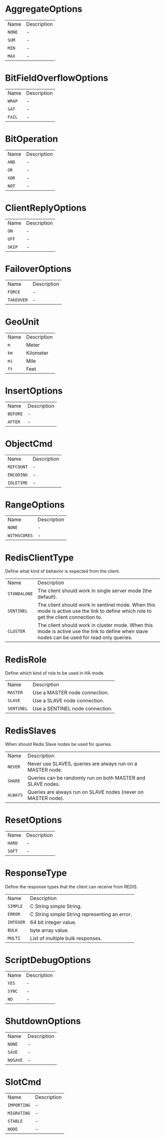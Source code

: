 # AggregateOptions

|        |             |
| ------ | ----------- |
| Name   | Description |
| `NONE` | \-          |
| `SUM`  | \-          |
| `MIN`  | \-          |
| `MAX`  | \-          |

# BitFieldOverflowOptions

|        |             |
| ------ | ----------- |
| Name   | Description |
| `WRAP` | \-          |
| `SAT`  | \-          |
| `FAIL` | \-          |

# BitOperation

|       |             |
| ----- | ----------- |
| Name  | Description |
| `AND` | \-          |
| `OR`  | \-          |
| `XOR` | \-          |
| `NOT` | \-          |

# ClientReplyOptions

|        |             |
| ------ | ----------- |
| Name   | Description |
| `ON`   | \-          |
| `OFF`  | \-          |
| `SKIP` | \-          |

# FailoverOptions

|            |             |
| ---------- | ----------- |
| Name       | Description |
| `FORCE`    | \-          |
| `TAKEOVER` | \-          |

# GeoUnit

|      |             |
| ---- | ----------- |
| Name | Description |
| `m`  | Meter       |
| `km` | Kilometer   |
| `mi` | Mile        |
| `ft` | Feet        |

# InsertOptions

|          |             |
| -------- | ----------- |
| Name     | Description |
| `BEFORE` | \-          |
| `AFTER`  | \-          |

# ObjectCmd

|            |             |
| ---------- | ----------- |
| Name       | Description |
| `REFCOUNT` | \-          |
| `ENCODING` | \-          |
| `IDLETIME` | \-          |

# RangeOptions

|              |             |
| ------------ | ----------- |
| Name         | Description |
| `NONE`       | \-          |
| `WITHSCORES` | \-          |

# RedisClientType

Define what kind of behavior is expected from the client.

|              |                                                                                                                                             |
| ------------ | ------------------------------------------------------------------------------------------------------------------------------------------- |
| Name         | Description                                                                                                                                 |
| `STANDALONE` | The client should work in single server mode (the default).                                                                                 |
| `SENTINEL`   | The client should work in sentinel mode. When this mode is active use the link to define which role to get the client connection to.        |
| `CLUSTER`    | The client should work in cluster mode. When this mode is active use the link to define when slave nodes can be used for read only queries. |

# RedisRole

Define which kind of role to be used in HA mode.

|            |                                 |
| ---------- | ------------------------------- |
| Name       | Description                     |
| `MASTER`   | Use a MASTER node connection.   |
| `SLAVE`    | Use a SLAVE node connection.    |
| `SENTINEL` | Use a SENTINEL node connection. |

# RedisSlaves

When should Redis Slave nodes be used for queries.

|          |                                                               |
| -------- | ------------------------------------------------------------- |
| Name     | Description                                                   |
| `NEVER`  | Never use SLAVES, queries are always run on a MASTER node.    |
| `SHARE`  | Queries can be randomly run on both MASTER and SLAVE nodes.   |
| `ALWAYS` | Queries are always run on SLAVE nodes (never on MASTER node). |

# ResetOptions

|        |             |
| ------ | ----------- |
| Name   | Description |
| `HARD` | \-          |
| `SOFT` | \-          |

# ResponseType

Define the response types that the client can receive from REDIS.

|           |                                               |
| --------- | --------------------------------------------- |
| Name      | Description                                   |
| `SIMPLE`  | C String simple String.                       |
| `ERROR`   | C String simple String representing an error. |
| `INTEGER` | 64 bit integer value.                         |
| `BULK`    | byte array value.                             |
| `MULTI`   | List of multiple bulk responses.              |

# ScriptDebugOptions

|        |             |
| ------ | ----------- |
| Name   | Description |
| `YES`  | \-          |
| `SYNC` | \-          |
| `NO`   | \-          |

# ShutdownOptions

|          |             |
| -------- | ----------- |
| Name     | Description |
| `NONE`   | \-          |
| `SAVE`   | \-          |
| `NOSAVE` | \-          |

# SlotCmd

|             |             |
| ----------- | ----------- |
| Name        | Description |
| `IMPORTING` | \-          |
| `MIGRATING` | \-          |
| `STABLE`    | \-          |
| `NODE`      | \-          |
